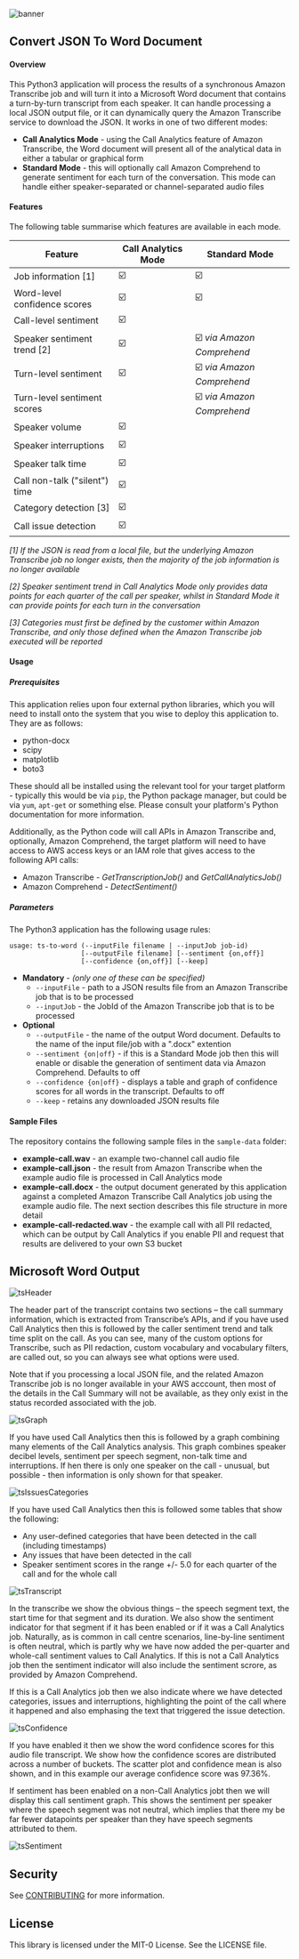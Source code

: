 ![banner](./images/banner.png)

## Convert JSON To Word Document

#### Overview

This Python3 application will process the results of a synchronous Amazon Transcribe job and will turn it into a Microsoft Word document that contains a turn-by-turn transcript from each speaker.  It can handle processing a local JSON output file, or it can dynamically query the Amazon Transcribe service to download the JSON.  It works in one of two different modes:

- **Call Analytics Mode** - using the Call Analytics feature of Amazon Transcribe, the Word document will present all of the analytical data in either a tabular or graphical form
- **Standard Mode** - this will optionally call Amazon Comprehend to generate sentiment for each turn of the conversation.  This mode can handle either speaker-separated or channel-separated audio files

#### Features

The following table summarise which features are available in each mode.

| **Feature**                   | **Call Analytics Mode** | **Standard Mode**         |
| ----------------------------- | ----------------------- | ------------------------- |
| Job information [1]           | ☑️                       | ☑️                         |
| Word-level confidence scores  | ☑️                       | ☑️                         |
| Call-level sentiment          | ☑️                       |                           |
| Speaker sentiment trend [2]   | ☑️                       | ☑️ *via Amazon Comprehend* |
| Turn-level sentiment          | ☑️                       | ☑️ *via Amazon Comprehend* |
| Turn-level sentiment scores   |                         | ☑️ *via Amazon Comprehend* |
| Speaker volume                | ☑️                       |                           |
| Speaker interruptions         | ☑️                       |                           |
| Speaker talk time             | ☑️                       |                           |
| Call non-talk ("silent") time | ☑️                       |                           |
| Category detection [3]        | ☑️                       |                           |
| Call issue detection          | ☑️                       |                           |

*[1] If the JSON is read from a local file, but the underlying Amazon Transcribe job no longer exists, then the majority of the job information is no longer available*

*[2] Speaker sentiment trend in Call Analytics Mode only provides data points for each quarter of the call per speaker, whilst in Standard Mode it can provide points for each turn in the conversation*

*[3] Categories must first be defined by the customer within Amazon Transcribe, and only those defined when the Amazon Transcribe job executed will be reported*

#### Usage

##### Prerequisites

This application relies upon four external python libraries, which you will need to install onto the system that you wise to deploy this application to.  They are as follows:

- python-docx
- scipy
- matplotlib
- boto3

These should all be installed using the relevant tool for your target platform - typically this would be via `pip`, the Python package manager, but could be via `yum`, `apt-get` or something else.  Please consult your platform's Python documentation for more information.

Additionally, as the Python code will call APIs in Amazon Transcribe and, optionally, Amazon Comprehend, the target platform will need to have access to AWS access keys or an IAM role that gives access to the following API calls:

- Amazon Transcribe - *GetTranscriptionJob()* and *GetCallAnalyticsJob()*
- Amazon Comprehend - *DetectSentiment()*

##### Parameters

The Python3 application has the following usage rules:

```
usage: ts-to-word (--inputFile filename | --inputJob job-id)
                  [--outputFile filename] [--sentiment {on,off}]
                  [--confidence {on,off}] [--keep]
```

- **Mandatory** - *(only one of these can be specified)*
  - `--inputFile` - path to a JSON results file from an Amazon Transcribe job that is to be processed
  - `--inputJob` - the JobId of the Amazon Transcribe job that is to be processed
- **Optional**
  - `--outputFile` - the name of the output Word document.  Defaults to the name of the input file/job with a ".docx" extention
  - `--sentiment {on|off}` - if this is a Standard Mode job then this will enable or disable the generation of sentiment data via Amazon Comprehend.  Defaults to off
  - `--confidence {on|off}` - displays a table and graph of confidence scores for all words in the transcript.  Defaults to off
  - `--keep` - retains any downloaded JSON results file

#### Sample Files

The repository contains the following sample files in the `sample-data` folder:

- **example-call.wav** - an example two-channel call audio file
- **example-call.json** - the result from Amazon Transcribe when the example audio file is processed in Call Analytics mode
- **example-call.docx** - the output document generated by this application against a completed Amazon Transcribe Call Analytics job using the example audio file.  The next section describes this file structure in more detail
- **example-call-redacted.wav** - the example call with all PII redacted, which can be output by Call Analytics if you enable PII and request that results are delivered to your own S3 bucket

## Microsoft Word Output

![tsHeader](./images/transcript_1_6.png)

The header part of the transcript contains two sections – the call summary information, which is extracted from Transcribe’s APIs,  and if you have used Call Analytics then this is followed by the caller sentiment trend and talk time split on the call. As you can see, many of the custom options for Transcribe, such as PII redaction, custom vocabulary and vocabulary filters, are called out, so you can always see what options were used.

Note that if you processing a local JSON file, and the related Amazon Transcribe job is no longer available in your AWS acccount, then most of the details in the Call Summary will not be available, as they only exist in the status recorded associated with the job.

![tsGraph](./images/transcript_2_6.png)

If you have used Call Analytics then this is followed by a graph combining many elements of the Call Analytics analysis.  This graph combines speaker decibel levels, sentiment per speech segment, non-talk time and interruptions.  If hen there is only one speaker on the call - unusual, but possible - then information is only shown for that speaker.

![tsIssuesCategories](./images/transcript_3_6.png)

If you have used Call Analytics then this is followed some tables that show the following:

- Any user-defined categories that have been detected in the call (including timestamps)
- Any issues that have been detected in the call
- Speaker sentiment scores in the range +/- 5.0 for each quarter of the call and for the whole call

![tsTranscript](./images/transcript_4_6.png)

In the transcribe we show the obvious things – the speech segment text, the start time for that segment and its duration. We also show the sentiment indicator for that segment if it has been enabled or if it was a Call Analytics job.  Naturally, as is common in call centre scenarios, line-by-line sentiment is often neutral, which is partly why we have now added the per-quarter and whole-call sentiment values to Call Analytics.  If this is not a Call Analytics job then the sentiment indicator will also include the sentiment scrore, as provided by Amazon Comprehend.

If this is a Call Analytics job then we also indicate where we have detected categories, issues and interruptions, highlighting the point of the call where it happened and also emphasing the text that triggered the issue detection.

![tsConfidence](./images/transcript_5_6.png)

If you have enabled it then we show the word confidence scores for this audio file transcript. We show how the confidence scores are distributed across a number of buckets. The scatter plot and confidence mean is also shown, and in this example our average confidence score was 97.36%.

If sentiment has been enabled on a non-Call Analytics jobt then we will display this call sentiment graph.  This shows the sentiment per speaker where the speech segment was not neutral, which implies that there my be far fewer datapoints per speaker than they have speech segments attributed to them.

![tsSentiment](./images/transcript_6_6.png)

## Security	

See [CONTRIBUTING](CONTRIBUTING.md#security-issue-notifications) for more information.

## License

This library is licensed under the MIT-0 License. See the LICENSE file.

